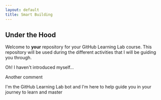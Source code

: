 ```yaml
---
layout: default
title: Smart Building 
---
```


## Under the Hood

Welcome to **your** repository for your GitHub Learning Lab course. This repository will be used during the different activities that I will be guiding you through.

Oh! I haven't introduced myself...

Another comment

I'm the GitHub Learning Lab bot and I'm here to help guide you in your journey to learn and master 



